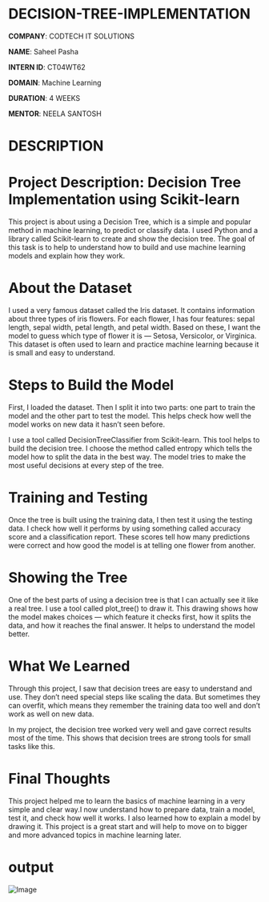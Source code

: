 # DECISION-TREE-IMPLEMENTATION

**COMPANY**: CODTECH IT SOLUTIONS

**NAME**: Saheel Pasha

**INTERN ID**: CT04WT62

**DOMAIN**:  Machine Learning

**DURATION**: 4 WEEKS

**MENTOR**: NEELA SANTOSH

# DESCRIPTION

# Project Description: Decision Tree Implementation using Scikit-learn
This project is about using a Decision Tree, which is a simple and popular method in machine learning, to predict or classify data. I used Python and a library called Scikit-learn to create and show the decision tree. The goal of this task is to help to understand how to build and use machine learning models and explain how they work.

# About the Dataset
I used a very famous dataset called the Iris dataset. It contains information about three types of iris flowers. For each flower, I has four features: sepal length, sepal width, petal length, and petal width. Based on these, I want the model to guess which type of flower it is — Setosa, Versicolor, or Virginica. This dataset is often used to learn and practice machine learning because it is small and easy to understand.

# Steps to Build the Model
First, I loaded the dataset. Then I split it into two parts: one part to train the model and the other part to test the model. This helps  check how well the model works on new data it hasn’t seen before.

I use a tool called DecisionTreeClassifier from Scikit-learn. This tool helps to build the decision tree. I choose the method called entropy which tells the model how to split the data in the best way. The model tries to make the most useful decisions at every step of the tree.

# Training and Testing
Once the tree is built using the training data, I then test it using the testing data. I check how well it performs by using something called accuracy score and a classification report. These scores tell  how many predictions were correct and how good the model is at telling one flower from another.

# Showing the Tree
One of the best parts of using a decision tree is that I can actually see it like a real tree. I use a tool called plot_tree() to draw it. This drawing shows how the model makes choices — which feature it checks first, how it splits the data, and how it reaches the final answer. It helps to understand the model better.

# What We Learned
Through this project, I saw that decision trees are easy to understand and use. They don’t need special steps like scaling the data. But sometimes they can overfit, which means they remember the training data too well and don’t work as well on new data.

In my project, the decision tree worked very well and gave correct results most of the time. This shows that decision trees are strong tools for small tasks like this.

# Final Thoughts
This project helped me to learn the basics of machine learning in a very simple and clear way.I now understand how to prepare data, train a model, test it, and check how well it works. I also learned how to explain a model by drawing it. This project is a great start and will help to move on to bigger and more advanced topics in machine learning later.

# output
![Image](https://github.com/user-attachments/assets/25e961c4-36ac-4cf9-b38a-44e89a6af062)



